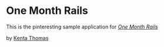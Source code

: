 # One Month Rails 

This is the pinteresting sample application for 
[*One Month Rails*](http://onemonthrails.com)

by [Kenta Thomas](http://kentathoma.co)